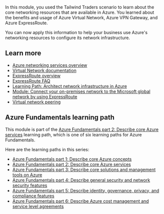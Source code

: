 In this module, you used the Tailwind Traders scenario to learn about the core networking resources that are available in Azure. You learned about the benefits and usage of Azure Virtual Network, Azure VPN Gateway, and Azure ExpressRoute.

You can now apply this information to help your business use Azure's networking resources to configure its network infrastructure.

## Learn more

- [Azure networking services overview](https://docs.microsoft.com/azure/networking/networking-overview?azure-portal=true)
- [Virtual Network documentation](https://docs.microsoft.com/azure/virtual-network/?azure-portal=true)
- [ExpressRoute overview](https://docs.microsoft.com/azure/expressroute/?azure-portal=true)
- [ExpressRoute FAQ](https://docs.microsoft.com/azure/expressroute/expressroute-faqs?azure-portal=true)
- [Learning Path: Architect network infrastructure in Azure](https://docs.microsoft.com/learn/paths/architect-network-infrastructure/?azure-portal=true)
- [Module: Connect your on-premises network to the Microsoft global network by using ExpressRoute](https://docs.microsoft.com/learn/modules/connect-on-premises-network-with-expressroute/?azure-portal=true)
- [Virtual network peering](https://docs.microsoft.com/azure/virtual-network/virtual-network-peering-overview?azure-portal=true)

## Azure Fundamentals learning path

This module is part of the [Azure Fundamentals part 2: Describe core Azure services](/learn/paths/az-900-describe-core-azure-services/?azure-portal=true) learning path, which is one of six learning paths for Azure Fundamentals.

Here are the learning paths in this series:

- [Azure Fundamentals part 1: Describe core Azure concepts](/learn/paths/az-900-describe-cloud-concepts/?azure-portal=true)
- [Azure Fundamentals part 2: Describe core Azure services](/learn/paths/az-900-describe-core-azure-services/?azure-portal=true)
- [Azure Fundamentals part 3: Describe core solutions and management tools on Azure](/learn/paths/az-900-describe-core-solutions-management-tools-azure/?azure-portal=true)
- [Azure Fundamentals part 4: Describe general security and network security features](/learn/paths/az-900-describe-general-security-network-security-features/?azure-portal=true)
- [Azure Fundamentals part 5: Describe identity, governance, privacy, and compliance features](/learn/paths/az-900-describe-identity-governance-privacy-compliance-features/?azure-portal=true)
- [Azure Fundamentals part 6: Describe Azure cost management and service level agreements](/learn/paths/az-900-describe-azure-cost-management-service-level-agreements/?azure-portal=true)
